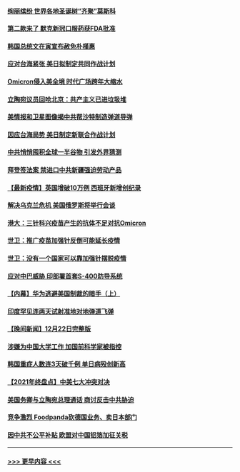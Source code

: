#### [绚丽缤纷 世界各地圣诞树“齐聚”莫斯科](../pages/prog202/a103301810.md?t=12241050) 
#### [第二款来了 默克新冠口服药获FDA批准](../pages/prog202/a103301778.md?t=12241050) 
#### [韩国总统文在寅宣布赦免朴槿惠](../pages/prog202/a103301942.md?t=12241050) 
#### [应对台海紧张 美日拟制定共同作战计划](../pages/prog202/a103301772.md?t=12241050) 
#### [Omicron侵入美全境 时代广场跨年大缩水](../pages/prog202/a103301837.md?t=12241050) 
#### [立陶宛议员回呛北京：共产主义已进垃圾堆](../pages/prog202/a103301789.md?t=12241050) 
#### [美情报和卫星图像揭中共帮沙特制造弹道导弹](../pages/prog202/a103301734.md?t=12241050) 
#### [因应台海局势 美日制定新联合作战计划](../pages/prog202/a103301695.md?t=12241050) 
#### [中共悄悄囤积全球一半谷物 引发外界猜测](../pages/prog202/a103301678.md?t=12241050) 
#### [拜登签法案 禁进口中共新疆强迫劳动产品](../pages/prog202/a103301625.md?t=12241050) 
#### [【最新疫情】英国增破10万例 西班牙新增创纪录](../pages/prog202/a103301655.md?t=12241050) 
#### [解决乌克兰危机 美国俄罗斯将举行会谈](../pages/prog202/a103301610.md?t=12241050) 
#### [港大：三针科兴疫苗产生的抗体不足对抗Omicron](../pages/prog202/a103301571.md?t=12241050) 
#### [世卫：推广疫苗加强针反倒可能延长疫情](../pages/prog202/a103301594.md?t=12241050) 
#### [世卫：没有一个国家可以靠加强针摆脱疫情](../pages/prog202/a103301538.md?t=12241050) 
#### [应对中巴威胁 印部署首套S-400防导系统](../pages/prog202/a103301525.md?t=12241050) 
#### [【内幕】华为逃避美国制裁的暗手（上）](../pages/prog202/a103301390.md?t=12241050) 
#### [印度罕见连两天试射准地对地弹道飞弹](../pages/prog202/a103301351.md?t=12241050) 
#### [【晚间新闻】12月22日完整版](../pages/prog202/a103301155.md?t=12241050) 
#### [涉嫌为中国大学工作 加国前科学家被指控](../pages/prog202/a103300937.md?t=12241050) 
#### [韩国重症人数连3天破千例 单日病殁创新高](../pages/prog202/a103301264.md?t=12241050) 
#### [【2021年终盘点】中美七大冲突对决](../pages/prog202/a103301190.md?t=12241050) 
#### [美国务卿与立陶宛总理通话 商讨反击中共胁迫](../pages/prog202/a103301121.md?t=12241050) 
#### [竞争激烈 Foodpanda砍德国业务、卖日本部门](../pages/prog202/a103301144.md?t=12241050) 
#### [因中共不公平补贴 欧盟对中国铝箔加征关税](../pages/prog202/a103300981.md?t=12241050) 

----
#### [ >>> 更早内容 <<< ](../indexes/prog202-earlier.md)
